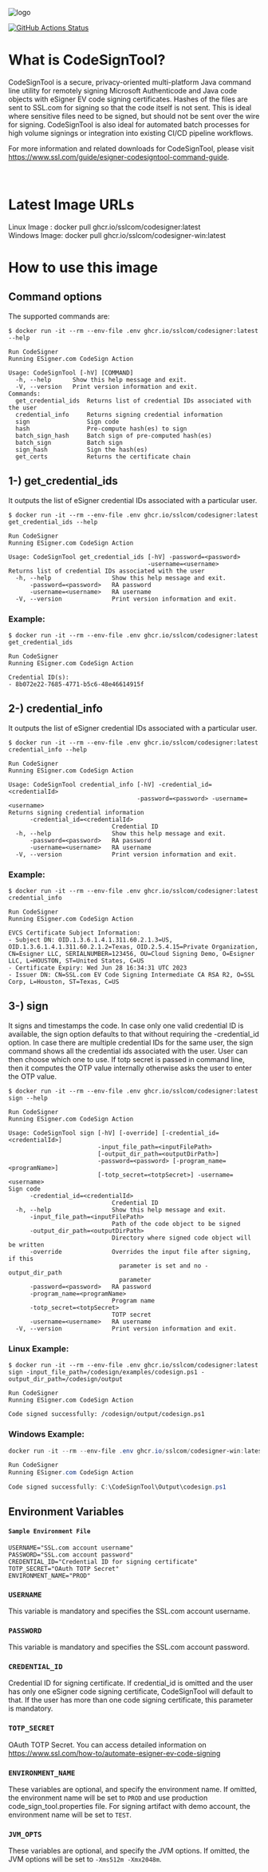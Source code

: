 ![logo](https://d1smxttentwwqu.cloudfront.net/wp-content/uploads/2019/04/ssl-logo.png)

[![GitHub Actions Status](https://github.com/SSLcom/ci-images/workflows/Docker%20Image%20CI/badge.svg)](https://github.com/SSLcom/ci-images)

# What is CodeSignTool?

CodeSignTool is a secure, privacy-oriented multi-platform Java command line utility for remotely signing Microsoft Authenticode and Java code objects with eSigner EV code signing certificates. Hashes of the files are sent to SSL.com for signing so that the code itself is not sent. This is ideal where sensitive files need to be signed, but should not be sent over the wire for signing. CodeSignTool is also ideal for automated batch processes for high volume signings or integration into existing CI/CD pipeline workflows.

For more information and related downloads for CodeSignTool, please visit <https://www.ssl.com/guide/esigner-codesigntool-command-guide>.

</br>

# Latest Image URLs
Linux Image  : docker pull ghcr.io/sslcom/codesigner:latest</br>
Windows Image: docker pull ghcr.io/sslcom/codesigner-win:latest

# How to use this image

## Command options
The supported commands are:

```console
$ docker run -it --rm --env-file .env ghcr.io/sslcom/codesigner:latest --help

Run CodeSigner
Running ESigner.com CodeSign Action

Usage: CodeSignTool [-hV] [COMMAND]
  -h, --help      Show this help message and exit.
  -V, --version   Print version information and exit.
Commands:
  get_credential_ids  Returns list of credential IDs associated with the user
  credential_info     Returns signing credential information
  sign                Sign code
  hash                Pre-compute hash(es) to sign
  batch_sign_hash     Batch sign of pre-computed hash(es)
  batch_sign          Batch sign
  sign_hash           Sign the hash(es)
  get_certs           Returns the certificate chain
```

## 1-) get_credential_ids
It outputs the list of eSigner credential IDs associated with a particular user.

```console
$ docker run -it --rm --env-file .env ghcr.io/sslcom/codesigner:latest get_credential_ids --help

Run CodeSigner
Running ESigner.com CodeSign Action

Usage: CodeSignTool get_credential_ids [-hV] -password=<password>
                                       -username=<username>
Returns list of credential IDs associated with the user
  -h, --help                 Show this help message and exit.
      -password=<password>   RA password
      -username=<username>   RA username
  -V, --version              Print version information and exit.
```
### Example:
```console
$ docker run -it --rm --env-file .env ghcr.io/sslcom/codesigner:latest get_credential_ids

Run CodeSigner
Running ESigner.com CodeSign Action

Credential ID(s):
- 8b072e22-7685-4771-b5c6-48e46614915f
```

## 2-) credential_info
It outputs the list of eSigner credential IDs associated with a particular user.

```console
$ docker run -it --rm --env-file .env ghcr.io/sslcom/codesigner:latest credential_info --help

Run CodeSigner
Running ESigner.com CodeSign Action

Usage: CodeSignTool credential_info [-hV] -credential_id=<credentialId>
                                    -password=<password> -username=<username>
Returns signing credential information
      -credential_id=<credentialId>
                             Credential ID
  -h, --help                 Show this help message and exit.
      -password=<password>   RA password
      -username=<username>   RA username
  -V, --version              Print version information and exit.
```
### Example:
```console
$ docker run -it --rm --env-file .env ghcr.io/sslcom/codesigner:latest credential_info

Run CodeSigner
Running ESigner.com CodeSign Action

EVCS Certificate Subject Information:
- Subject DN: OID.1.3.6.1.4.1.311.60.2.1.3=US, OID.1.3.6.1.4.1.311.60.2.1.2=Texas, OID.2.5.4.15=Private Organization, CN=Esigner LLC, SERIALNUMBER=123456, OU=Cloud Signing Demo, O=Esigner LLC, L=HOUSTON, ST=United States, C=US
- Certificate Expiry: Wed Jun 28 16:34:31 UTC 2023
- Issuer DN: CN=SSL.com EV Code Signing Intermediate CA RSA R2, O=SSL Corp, L=Houston, ST=Texas, C=US
```

## 3-) sign
It signs and timestamps the code. In case only one valid credential ID is available, the sign option defaults to that without requiring the -credential_id option. In case there are multiple credential IDs for the same user, the sign command shows all the credential ids associated with the user. User can then choose which one to use. If totp secret is passed in command line, then it computes the OTP value internally otherwise asks the user to enter the OTP value.

```console
$ docker run -it --rm --env-file .env ghcr.io/sslcom/codesigner:latest sign --help

Run CodeSigner
Running ESigner.com CodeSign Action

Usage: CodeSignTool sign [-hV] [-override] [-credential_id=<credentialId>]
                         -input_file_path=<inputFilePath>
                         [-output_dir_path=<outputDirPath>]
                         -password=<password> [-program_name=<programName>]
                         [-totp_secret=<totpSecret>] -username=<username>
Sign code
      -credential_id=<credentialId>
                             Credential ID
  -h, --help                 Show this help message and exit.
      -input_file_path=<inputFilePath>
                             Path of the code object to be signed
      -output_dir_path=<outputDirPath>
                             Directory where signed code object will be written
      -override              Overrides the input file after signing, if this
                               parameter is set and no -output_dir_path
                               parameter
      -password=<password>   RA password
      -program_name=<programName>
                             Program name
      -totp_secret=<totpSecret>
                             TOTP secret
      -username=<username>   RA username
  -V, --version              Print version information and exit.
```
### Linux Example:
```console
$ docker run -it --rm --env-file .env ghcr.io/sslcom/codesigner:latest sign -input_file_path=/codesign/examples/codesign.ps1 -output_dir_path=/codesign/output

Run CodeSigner
Running ESigner.com CodeSign Action

Code signed successfully: /codesign/output/codesign.ps1
```

### Windows Example:
```powershell
docker run -it --rm --env-file .env ghcr.io/sslcom/codesigner-win:latest sign ``-input_file_path="C:\CodeSignTool\examples\codesign.ps1" ``-output_dir_path="C:\CodeSignTool\Output"

Run CodeSigner
Running ESigner.com CodeSign Action

Code signed successfully: C:\CodeSignTool\Output\codesign.ps1
```

## Environment Variables

#### `Sample Environment File`

```properties
USERNAME="SSL.com account username"
PASSWORD="SSL.com account password"
CREDENTIAL_ID="Credential ID for signing certificate"
TOTP_SECRET="OAuth TOTP Secret"
ENVIRONMENT_NAME="PROD"
```

### `USERNAME`

This variable is mandatory and specifies the SSL.com account username.

### `PASSWORD`

This variable is mandatory and specifies the SSL.com account password.

### `CREDENTIAL_ID`

Credential ID for signing certificate. If credential_id is omitted and the user has only one eSigner code signing certificate, CodeSignTool will default to that. If the user has more than one code signing certificate, this parameter is mandatory.

### `TOTP_SECRET`

OAuth TOTP Secret. You can access detailed information on https://www.ssl.com/how-to/automate-esigner-ev-code-signing

### `ENVIRONMENT_NAME`

These variables are optional, and specify the environment name. If omitted, the environment name will be set to `PROD` and use production code_sign_tool.properties file. For signing artifact with demo account, the environment name will be set to `TEST`.

### `JVM_OPTS`

These variables are optional, and specify the JVM options. If omitted, the JVM options will be set to `-Xms512m -Xmx2048m`.
